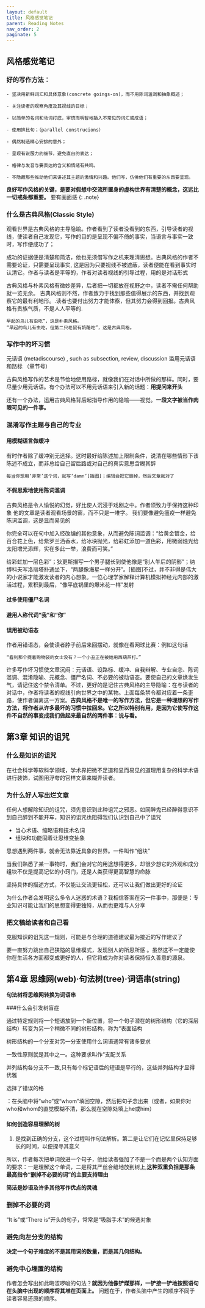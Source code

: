 ```yaml
---
layout: default
title: 风格感觉笔记
parent: Reading Notes 
nav_order: 2
paginate: 5
---
```


## 风格感觉笔记

### 好的写作方法：

    - 坚决用新鲜词汇和具体意象(concrete goings-on)，而不用陈词滥调和抽象概述；

    - 关注读者的观察角度及其视线的目标；

    - 以简单的名词和动词打底，审慎而明智地插入不常见的词汇或成语；

    - 使用排比句；（parallel construcions）

    - 偶然制造精心安排的意外；

    - 呈现有说服力的细节，避免直白的表达；

    - 格律与发音与要表达的含义和情绪有共鸣。

    - 不隐藏那些推动他们来讲述其主题的激情和兴趣。他们写，仿佛他们有重要的东西要呈现。

**良好写作风格的关键，是要对假想中交流所置身的虚构世界有清楚的概念，这远比一切戒条都重要。** 要有画面感
{: .note}

### 什么是古典风格(Classic Style)

观看世界是古典风格的主导隐喻。作者看到了读者没看到的东西，引导读者的视线，使读者自己发现它，写作的目的是呈现不偏不倚的事实，当语言与事实一致时，写作便成功了；

成功的证据便是清楚和简洁，他也无须借写作之机来理清思想。古典风格的作者不需要论证，只需要呈现事实, 这是因为只要视线不被遮蔽，读者便能在看到事实时认清它。作者与读者是平等的，作者对读者视线的引导过程，用的是对话形式

古典风格与朴素风格有微妙差异，后者把一切都放在视野之中，读者不需任何帮助就一览无余。 古典风格则不然，作者致力于找到那些值得展示的东西，并找到观察它的最有利地形。.读者也要付出努力才能体察，但其努力会得到回报。古典风格有贵族气质，不是人人平等的.

    早起的鸟儿有虫吃”，这是朴素风格。
    “早起的鸟儿有虫吃，但第二只老鼠有奶酪吃”，这是古典风格。

### 写作中的坏习惯
元话语 (metadiscourse) , such as subsection, review, discussion
滥用元话语和路标 （章节号）
 
古典风格写作的艺术是节俭地使用路标，就像我们在对话中所做的那样。同时，要尽量少用元话语。有个办法可以不用元话语来引入新的话题：**用提问来开头**

还有一个办法，运用古典风格背后起指导作用的隐喻——视觉。**一段文字被当作肉眼可见的一件事。**

### 混淆写作主题与自己的专业

#### 用模糊语言做缓冲

有时作者除了缓冲别无选择。这时最好给陈述加上限制条件，说清在哪些情形下该陈述不成立，而非总给自己留后路或对自己的真实意思含糊其辞

    每当你想用‘非常’这个词，就写‘damn’[插图]；编辑会把它删掉，然后文章就对了

#### 不假思索地使用陈词滥调

古典风格是令人愉悦的幻觉，好比使人沉浸于戏剧之中。作者须致力于保持这种印象
他的文章是读者观看场景的窗，而不只是一堆字。
我们要像避免瘟疫一样避免陈词滥调，这是显而易见的
 

你完全可以在句中加入经改编的其他意象，从而避免陈词滥调：“给黄金镀金，给百合花上色，给紫罗兰洒香水，给冰块抛光，给彩虹添加一道色彩，用微弱烛光给太阳增光添辉，实在多此一举，浪费而可笑。”

 
 给彩虹加一层色彩”；狄更斯描写一个男子腿长到使他像是“别人午后的阴影”；纳博科夫写洛丽塔扑通坐下，“两腿像海星一样分开”。[插图]不过，并不非得是伟大的小说家才能激发读者的内心想象。一位心理学家解释计算机模拟神经元内部的激活过程，累积到最后，“像平底锅里的爆米花一样”发射


#### 过多使用僵尸名词

#### 避用人称代词“我”和“你”

#### 误用被动语态
作者用错语态，会使读者脖子前后来回摆动，就像在看网球比赛：例如这句话

    “看到那个提着购物袋的女士没有？一个小丑正在被她用西葫芦打。”

许多写作坏习惯使文章沉闷：元话语、设路标、缓冲、自我辩解、专业自恋、陈词滥调、混淆隐喻、元概念、僵尸名词、不必要的被动语态。要使自己的文章焕发生气，请记住这个禁令清单。不过，更好的是记住古典风格的主导隐喻：在与读者的对话中，作者将读者的视线引向世界之中的某物。上面每条禁令都对应着一条歪路，使作者偏离这一方案。**古典风格不是唯一的写作方法，但它是一种理想的写作方法，将作者从许多最坏的习惯中拉回来。它之所以特别有用，是因为它使写作这件不自然的事变成我们做起来最自然的两件事：说与看。**

## 第3章 知识的诅咒

### 什么是知识的诅咒

在社会科学等软科学领域，学术界把微不足道和显而易见的道理用复杂的科学术语进行装饰，试图用浮夸的官样文章来糊弄读者。

### 为什么好人写出烂文章

 

任何人想解除知识的诅咒，须先意识到此种诅咒之邪恶。如同醉鬼已经醉得意识不到自己醉到不能开车，知识的诅咒也阻碍我们认识到自己中了诅咒

- 当心术语、缩略语和技术名词
- 组块和功能固着让思维变抽象

思想遇到两件事，就会无法靠近具象的世界。一件叫作“组块”

当我们熟悉了某一事物时，我们会对它的用途想得更多，却很少想它的外观和成分
组块不仅是提高记忆的小窍门，还是人类获得更高智慧的命脉

坚持具体的描述方式，不仅能让交流更轻松，还可以让我们做出更好的论证

为什么作者会发明这么多令人迷惑的术语？我相信答案在另一件事中，那便是：专业知识可能让我们的思想变得更独特，从而也更难与人分享


### 把文稿给读者和自己看

克服知识的诅咒这一规则，可能是与合理的道德建议最为接近的写作建议了

要一直努力跳出自己狭隘的思维模式，发现别人的所思所感 。虽然这不一定能使你在生活各方面都变成更好的人，但它将成为你对读者保持恒久善意的源泉。


## 第4章 思维网(web)·句法树(tree)·词语串(string)

**句法树将思维网转换为词语串**


###什么会引发树盲症

通过特定规则将一个短语放到一个新位置，将一个句子潜在的树形结构（它的深层结构）转变为另一个稍微不同的树形结构，称为“表面结构

树形结构的一个分支对另一分支使用什么词语通常有诸多要求

一致性原则就是其中之一。这种要求叫作“支配关系

并列结构各分支不一致,只有每个标记语后的短语是平行的，这些并列结构才显得优雅
 

选择了错误的格


：在头脑中将“who”或“whom”填回空隙，然后把句子念出来（或者，如果你对who和whom的直觉模糊不清，那么就在空隙处填上he或him）

#### 如何创造容易理解的树

1. 是找到正确的分支，这个过程叫作句法解析。第二是让它们在记忆里保持足够长的时间，以便探寻其意义

所以，作者每次把单词放进一个句子，他给读者强加了不是一个而是两个认知方面的要求：一是理解这个单词，二是将其严丝合缝地放到树上,**这种双重负担是那条最高指令“删掉不必要的词”的主要支持理由**

**简洁是妙语及许多其他写作优点的灵魂**

 ### 删掉不必要的词

“It is”或“There is”开头的句子，常常是“吸脂手术”的候选对象

### 避免向左分支的结构
**决定一个句子难度的不是其用词的数量，而是其几何结构。**
 

### 避免中心埋置的结构

作者怎会写出如此晦涩啰唆的句法？**就因为他像铲煤那样，一铲接一铲地按照语句在头脑中出现的顺序将其堆在页面上。** 问题在于，作者头脑中产生的顺序不同于读者容易还原的顺序。
